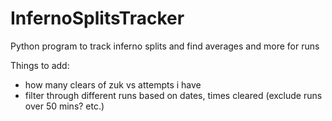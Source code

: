 # InfernoSplitsTracker
Python program to track inferno splits and find averages and more for runs

Things to add:
- how many clears of zuk vs attempts i have
- filter through different runs based on dates, times cleared (exclude runs over 50 mins? etc.)
